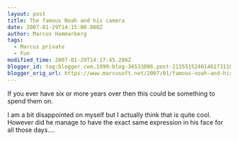 ```yaml
---
layout: post
title: The famous Noah and his camera
date: 2007-01-29T14:15:00.000Z
author: Marcus Hammarberg
tags:
  - Marcus private
  - Fun
modified_time: 2007-01-29T14:17:45.286Z
blogger_id: tag:blogger.com,1999:blog-36533086.post-2135515240146173110
blogger_orig_url: https://www.marcusoft.net/2007/01/famous-noah-and-his-camera.html
---
```


If
you ever have six or more years over then this could be something to
spend them on.

I am a bit disappointed on myself but I actually think that is quite
cool. However did he manage to have the exact same expression in his
face for all those days....
